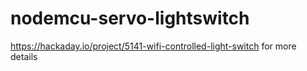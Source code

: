 # nodemcu-servo-lightswitch

https://hackaday.io/project/5141-wifi-controlled-light-switch for more details 
